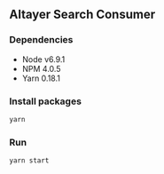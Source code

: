 ## Altayer Search Consumer

### Dependencies

- Node v6.9.1
- NPM 4.0.5
- Yarn 0.18.1

### Install packages

```javascript
yarn
```

### Run

```javascript
yarn start
```